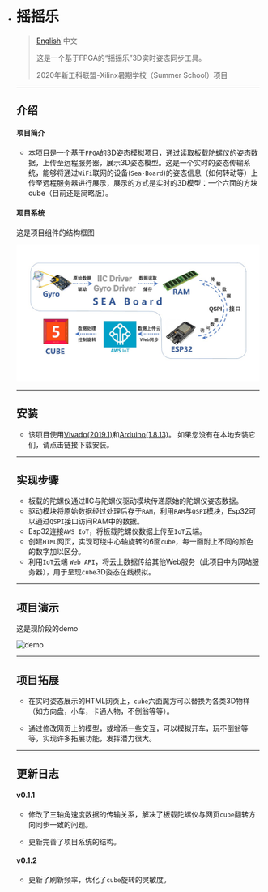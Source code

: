 - # 摇摇乐

  >  [English](README_EN.md)|中文
  >
  >  这是一个基于FPGA的“摇摇乐”3D实时姿态同步工具。 
  >
  >  2020年新工科联盟-Xilinx暑期学校（Summer School）项目

  ---


  ## 介绍

  #### 项目简介

  - 本项目是一个基于`FPGA`的3D姿态模拟项目，通过读取板载陀螺仪的姿态数据，上传至远程服务器，展示3D姿态模型。这是一个实时的姿态传输系统，能够将通过`WiFi`联网的设备(`Sea-Board`)的姿态信息（如何转动等）上传至远程服务器进行展示，展示的方式是实时的3D模型：一个六面的方块cube（目前还是简略版）。

  

  #### 项目系统

  这是项目组件的结构框图

  ![system](system_latest.jpg)

  

  ---

  

  ## 安装

  - 该项目使用[Vivado(2019.1)](https://www.xilinx.com/support/download/index.html/content/xilinx/en/downloadNav/vivado-design-tools/2019-1.html)和[Arduino(1.8.13)](https://www.arduino.cc/en/Main/Software)。 如果您没有在本地安装它们，请点击链接下载安装。

  

  ---

  

  ## 实现步骤

  

  - 板载的陀螺仪通过IIC与陀螺仪驱动模块传递原始的陀螺仪姿态数据。
  - 驱动模块将原始数据经过处理后存于`RAM`，利用`RAM`与`QSPI`模块，Esp32可以通过`QSPI`接口访问RAM中的数据。
  - Esp32连接`AWS IoT`，将板载陀螺仪数据上传至`IoT`云端。
  - 创建`HTML`网页，实现可绕中心轴旋转的6面`cube`，每一面附上不同的颜色的数字加以区分。
  - 利用`IoT`云端 `Web API`，将云上数据传给其他Web服务（此项目中为网站服务器），用于呈现`cube`3D姿态在线模拟。

  

  ---

  

  ## 项目演示

  这是现阶段的demo

  ![demo](demo_latest.gif)

  

  ---

  

  ## 项目拓展

  - 在实时姿态展示的HTML网页上，`cube`六面魔方可以替换为各类3D物样（如方向盘，小车，卡通人物，不倒翁等等）。

  - 通过修改网页上的模型，或增添一些交互，可以模拟开车，玩不倒翁等等，实现许多拓展功能，发挥潜力很大。

  

  ---

  

  ## 更新日志

  #### v0.1.1

  - 修改了三轴角速度数据的传输关系，解决了板载陀螺仪与网页`cube`翻转方向同步一致的问题。

  - 更新完善了项目系统的结构。

    

  #### v0.1.2

  - 更新了刷新频率，优化了`cube`旋转的灵敏度。
